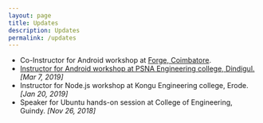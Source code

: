 ```yaml
---
layout: page
title: Updates
description: Updates
permalink: /updates
---
```


- Co-Instructor for Android workshop at [Forge, Coimbatore](http://www.forgeforward.in/).
- [Instructor for Android workshop at PSNA Engineering college, Dindigul.](http://psnacet.edu.in/2019csereachp/RGP_0393.jpg) <span>*[Mar 7, 2019]*</span>
- Instructor for Node.js workshop at Kongu Engineering college, Erode. <span>*[Jan 20, 2019]*</span>
- Speaker for Ubuntu hands-on session at College of Engineering, Guindy. <span>*[Nov 26, 2018]*</span>  
